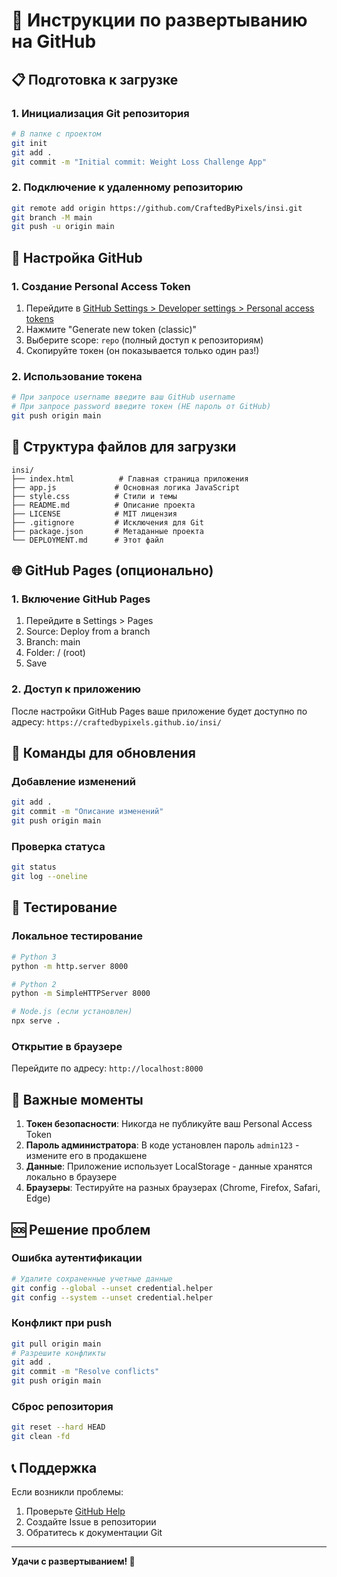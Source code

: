 # 🚀 Инструкции по развертыванию на GitHub

## 📋 Подготовка к загрузке

### 1. Инициализация Git репозитория
```bash
# В папке с проектом
git init
git add .
git commit -m "Initial commit: Weight Loss Challenge App"
```

### 2. Подключение к удаленному репозиторию
```bash
git remote add origin https://github.com/CraftedByPixels/insi.git
git branch -M main
git push -u origin main
```

## 🔑 Настройка GitHub

### 1. Создание Personal Access Token
1. Перейдите в [GitHub Settings > Developer settings > Personal access tokens](https://github.com/settings/tokens)
2. Нажмите "Generate new token (classic)"
3. Выберите scope: `repo` (полный доступ к репозиториям)
4. Скопируйте токен (он показывается только один раз!)

### 2. Использование токена
```bash
# При запросе username введите ваш GitHub username
# При запросе password введите токен (НЕ пароль от GitHub)
git push origin main
```

## 📁 Структура файлов для загрузки

```
insi/
├── index.html          # Главная страница приложения
├── app.js             # Основная логика JavaScript
├── style.css          # Стили и темы
├── README.md          # Описание проекта
├── LICENSE            # MIT лицензия
├── .gitignore         # Исключения для Git
├── package.json       # Метаданные проекта
└── DEPLOYMENT.md      # Этот файл
```

## 🌐 GitHub Pages (опционально)

### 1. Включение GitHub Pages
1. Перейдите в Settings > Pages
2. Source: Deploy from a branch
3. Branch: main
4. Folder: / (root)
5. Save

### 2. Доступ к приложению
После настройки GitHub Pages ваше приложение будет доступно по адресу:
`https://craftedbypixels.github.io/insi/`

## 🔧 Команды для обновления

### Добавление изменений
```bash
git add .
git commit -m "Описание изменений"
git push origin main
```

### Проверка статуса
```bash
git status
git log --oneline
```

## 📱 Тестирование

### Локальное тестирование
```bash
# Python 3
python -m http.server 8000

# Python 2
python -m SimpleHTTPServer 8000

# Node.js (если установлен)
npx serve .
```

### Открытие в браузере
Перейдите по адресу: `http://localhost:8000`

## 🚨 Важные моменты

1. **Токен безопасности**: Никогда не публикуйте ваш Personal Access Token
2. **Пароль администратора**: В коде установлен пароль `admin123` - измените его в продакшене
3. **Данные**: Приложение использует LocalStorage - данные хранятся локально в браузере
4. **Браузеры**: Тестируйте на разных браузерах (Chrome, Firefox, Safari, Edge)

## 🆘 Решение проблем

### Ошибка аутентификации
```bash
# Удалите сохраненные учетные данные
git config --global --unset credential.helper
git config --system --unset credential.helper
```

### Конфликт при push
```bash
git pull origin main
# Разрешите конфликты
git add .
git commit -m "Resolve conflicts"
git push origin main
```

### Сброс репозитория
```bash
git reset --hard HEAD
git clean -fd
```

## 📞 Поддержка

Если возникли проблемы:
1. Проверьте [GitHub Help](https://help.github.com/)
2. Создайте Issue в репозитории
3. Обратитесь к документации Git

---

**Удачи с развертыванием! 🚀**
